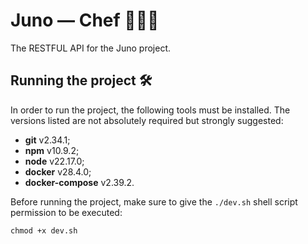 # Juno — Chef 👨🏻‍🍳

The RESTFUL API for the Juno project.

## Running the project 🛠️

In order to run the project, the following tools must be installed. The versions listed are not absolutely required but strongly suggested:

 - **git** v2.34.1;
 - **npm** v10.9.2;
 - **node** v22.17.0;
 - **docker** v28.4.0;
 - **docker-compose** v2.39.2.

Before running the project, make sure to give the `./dev.sh` shell script permission to be executed:

`chmod +x dev.sh`